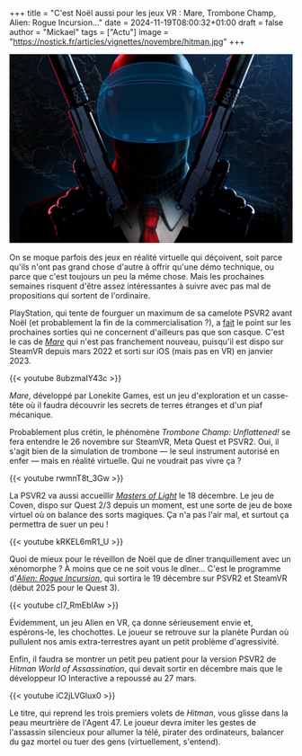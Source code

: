 +++
title = "C'est Noël aussi pour les jeux VR : Mare, Trombone Champ, Alien: Rogue Incursion…"
date = 2024-11-19T08:00:32+01:00
draft = false
author = "Mickael"
tags = ["Actu"]
image = "https://nostick.fr/articles/vignettes/novembre/hitman.jpg"
+++

![Hitman World of Assassination](hitman.jpg "Un tueur c'est quand même plus classe avec un casque VR sur la tête.")

On se moque parfois des jeux en réalité virtuelle qui déçoivent, soit parce qu'ils n'ont pas grand chose d'autre à offrir qu'une démo technique, ou parce que c'est toujours un peu la même chose. Mais les prochaines semaines risquent d'être assez intéressantes à suivre avec pas mal de propositions qui sortent de l'ordinaire. 

PlayStation, qui tente de fourguer un maximum de sa camelote PSVR2 avant Noël (et probablement la fin de la commercialisation ?), a [fait](https://blog.playstation.com/2024/11/18/ps-vr2-new-alien-rogue-incursion-details-mare-out-today-release-dates-for-hitman-world-of-assassination-and-more/) le point sur les prochaines sorties qui ne concernent d'ailleurs pas que son casque. C'est le cas de *[Mare](https://www.lonekitegames.com)* qui n'est pas franchement nouveau, puisqu'il est dispo sur SteamVR depuis mars 2022 et sorti sur iOS (mais pas en VR) en janvier 2023.

{{< youtube 8ubzmaIY43c >}} 

*Mare*, développé par Lonekite Games, est un jeu d'exploration et un casse-tête où il faudra découvrir les secrets de terres étranges et d'un piaf mécanique.

Probablement plus crétin, le phénomène *Trombone Champ: Unflattened!* se fera entendre le 26 novembre sur SteamVR, Meta Quest et PSVR2. Oui, il s'agit bien de la simulation de trombone — le seul instrument autorisé en enfer — mais en réalité virtuelle. Qui ne voudrait pas vivre ça ?

{{< youtube rwmnT8t_3Gw >}} 

La PSVR2 va aussi accueillir *[Masters of Light](https://wearecoven.com)* le 18 décembre. Le jeu de Coven, dispo sur Quest 2/3 depuis un moment, est une sorte de jeu de boxe virtuel où on balance des sorts magiques. Ça n'a pas l'air mal, et surtout ça permettra de suer un peu !

{{< youtube kRKEL6mR1_U >}} 

Quoi de mieux pour le réveillon de Noël que de dîner tranquillement avec un xénomorphe ? À moins que ce ne soit vous le dîner… C'est le programme d'*[Alien: Rogue Incursion](https://alienrogueincursion.com)*, qui sortira le 19 décembre sur PSVR2 et SteamVR (début 2025 pour le Quest 3).

{{< youtube cI7_RmEbIAw >}} 

Évidemment, un jeu Alien en VR, ça donne sérieusement envie et, espérons-le, les chochottes. Le joueur se retrouve sur la planète Purdan où pullulent nos amis extra-terrestres ayant un petit problème d'agressivité.

Enfin, il faudra se montrer un petit peu patient pour la version PSVR2 de *Hitman World of Assassination*, qui devait sortir en décembre mais que le développeur IO Interactive a repoussé au 27 mars.

{{< youtube iC2jLVGlux0 >}} 

Le titre, qui reprend les trois premiers volets de *Hitman*, vous glisse dans la peau meurtrière de l'Agent 47. Le joueur devra imiter les gestes de l'assassin silencieux pour allumer la télé, pirater des ordinateurs, balancer du gaz mortel ou tuer des gens (virtuellement, s'entend).